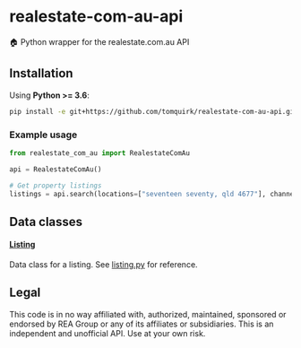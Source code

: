 # realestate-com-au-api

🏠 Python wrapper for the realestate.com.au API

## Installation

Using **Python >= 3.6**:

```bash
pip install -e git+https://github.com/tomquirk/realestate-com-au-api.git#egg=realestate_com_au_api
```

### Example usage

```python
from realestate_com_au import RealestateComAu

api = RealestateComAu()

# Get property listings
listings = api.search(locations=["seventeen seventy, qld 4677"], channel="buy", keywords=["tenant"], exclude_keywords=["pool"])
```

## Data classes

#### [Listing](/realestate_com_au/objects/listing.py#L6)

Data class for a listing. See [listing.py](/realestate_com_au/objects/listing.py#L6) for reference.

## Legal

This code is in no way affiliated with, authorized, maintained, sponsored or endorsed by REA Group or any of its affiliates or subsidiaries. This is an independent and unofficial API. Use at your own risk.
